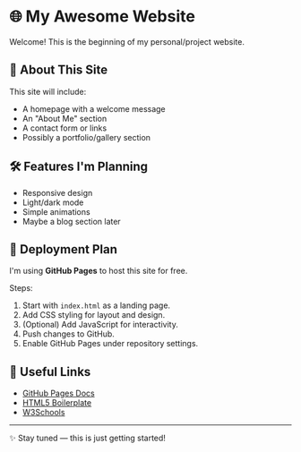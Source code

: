 # 🌐 My Awesome Website

Welcome! This is the beginning of my personal/project website.

## 📄 About This Site

This site will include:

- A homepage with a welcome message
- An "About Me" section
- A contact form or links
- Possibly a portfolio/gallery section

## 🛠️ Features I'm Planning

- Responsive design
- Light/dark mode
- Simple animations
- Maybe a blog section later

## 🚀 Deployment Plan

I'm using **GitHub Pages** to host this site for free.

Steps:
1. Start with `index.html` as a landing page.
2. Add CSS styling for layout and design.
3. (Optional) Add JavaScript for interactivity.
4. Push changes to GitHub.
5. Enable GitHub Pages under repository settings.

## 🔗 Useful Links

- [GitHub Pages Docs](https://docs.github.com/en/pages)
- [HTML5 Boilerplate](https://html5boilerplate.com/)
- [W3Schools](https://www.w3schools.com/)

---

✨ Stay tuned — this is just getting started!
